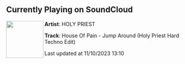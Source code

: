 ## Currently Playing on SoundCloud

[<img align="left" width="100" src="https://i1.sndcdn.com/artworks-tWaYk1DJzs1pOQwq-AnalnQ-t500x500.jpg">](https://soundcloud.com/holypriest_music/house-of-pain-jump-around-holy-priest-hard-techno-remix)

**Artist**: HOLY PRIEST 

**Track**: House Of Pain - Jump Around (Holy Priest Hard Techno Edit)

Last updated at 11/10/2023 13:10
